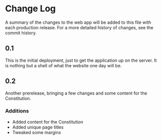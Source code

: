 # Change Log

A summary of the changes to the web app will be added to this file with each
production release. For a more detailed history of changes, see the commit
history.

## 0.1

This is the initial deployment, just to get the application up on the server.
It is nothing but a shell of what the website one day will be.

## 0.2

Another prerelease, bringing a few changes and some content for the
Constitution.

### Additions

 * Added content for the Constitution
 * Added unique page titles
 * Tweaked some margins
